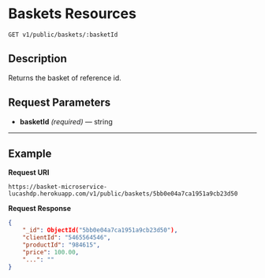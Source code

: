 # Baskets Resources

    GET v1/public/baskets/:basketId

## Description
Returns the basket of reference id.

## Request Parameters

- **basketId** _(required)_ — string

***

## Example
**Request URI**

    https://basket-microservice-lucashdp.herokuapp.com/v1/public/baskets/5bb0e04a7ca1951a9cb23d50

**Request Response**
``` json
{
    "_id": ObjectId("5bb0e04a7ca1951a9cb23d50"),
    "clientId": "5465564546",
    "productId": "984615",
    "price": 100.00,
    "...": ""
}
```